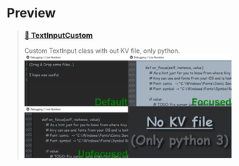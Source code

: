# Preview

<!-- TextInputCUstom -->
> ### [:memo: TextInputCustom](https://github.com/kmcasi/Python_Kivy/tree/main/UIX/TextInput)
> Custom TextInput class with out KV file, only python.
> ![Preview TextInputCustom](https://github.com/kmcasi/Python_Kivy/blob/main/PREVIEW/UIX/TextInputCustom.png)

<!-- https://github.com/ikatyang/emoji-cheat-sheet/blob/master/README.md -->
